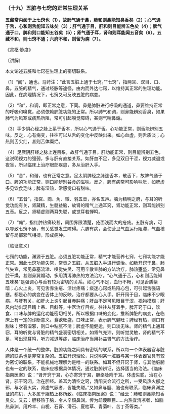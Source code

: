 ### （十九）五脏与七窍的正常生理关系

**五藏常内阅于上七窍也（1），故肺气通于鼻，肺和则鼻能知臭香矣（2）；心气通于舌，心和则舌能知五味矣（3）；肝气通于目，肝和则目能辨五色矣（4）；脾气通于口，脾和则口能知五谷矣（5）；肾气通于耳，肾和则耳能闻五音矣（6）。五藏不和，则七窍不通；六府不和，则留为痈（7）。**

《灵枢·脉度》

〔讲解〕

本文论述五脏和七窍在生理上的密切联系。

（1）“阅”，通也。马莳注：“此言五脏上通于七窍。”“七窍”，指两耳、双目、口、鼻。五脏的精气，通过经脉等途径，由内而外达七窍，以维持其正常的生理功能。因此，在病理情况下，七窍又可反映五脏的病变。

（2）“和”，和调，即正常之意，下同。鼻是肺脏进行呼吸的通道，鼻要维持正常的呼吸和嗅觉，必须依赖肺脏功能的正常。所以肺气和调，则鼻能辨别香臭，如果肺气为风寒或痰热所阻，常可引起嗅觉障碍，甚则气喘鼻煽。

（3）手少阴心经之脉上系于舌本，所以心气通于舌。心功能正常，则舌能辨别五味。反之，心有病变，往往可以从舌的变化中反映出来。如心血虚，则舌质淡；心热则舌尖红，甚则舌体糜烂。

（4）足厥阴肝经之脉上连目系，故肝气通于目。肝功能正常，则目能辨别五色，这说明视力的强弱，多与肝有直接关系。如肝血不足，多见双目干涩，视力减退或夜盲，所以临床上治疗眼部疾患，多从治肝入手。

（5）“合”，和谐，也有正常之意。足太阴脾经之脉连舌本，散舌下，故脾气通于口。脾的功能正常，则口能辨别谷食的滋味。反之，脾有病常可影响味觉，如脾虚多见饮食乏味；脾有湿热，常感觉口有甜味。

（6）“五音”，指宫、商、角、徵、羽五音，亦名五声。脑为精明之府，与耳的听觉功能有关，肾藏精，生髓益脑，故肾的精气上通耳窍，肾功能正常，则耳能辨别五音。反之，肾精虚则两耳失聪，或觉耳若蝉鸣。

（7）“痈”，指红肿热痛较甚，周围界限清楚，疮面浅而大的疮疡。五脏有病，可以导致七窍不通，有关感觉发生障碍。六腑有病，会使营卫气血运行阻滞，气血稽留与局部邪气相搏，形成痈肿。

〔临证意义〕

七窍的功能，渊源于五脏。必须五脏功能正常，精气才能营养七窍，七窍功能才能正常。因此七窍功能失常，常责之五脏，从五脏入手进行调治。如肺开窍于鼻，肺气失宣，常见鼻塞流涕、嗅觉失灵、可用辛散宣肺的方法治疗。肺热壅盛，常见鼻腔干燥，甚则鼻翼煽动，多用清泻肺热的方法治疗。“心气通于舌，心和则舌能知五味矣”是强调心与舌有较为密切的关系。如心气不足，血行不畅，可见舌质紫暗；心火上炎，可见舌赤生疮、溃烂疼痛；痰迷心窍或热陷心包，可引起舌强语蹇。都是心的病变在舌体上的反映，治疗都要从心入手。肝开窍于目，临床不少眼病，与肝有关，如肝火上炎引起目赤肿痛；肝血不足可见眼目干涩，视物模糊；肝风内动出现目睛上吊、目斜等，中医治疗目疾，往往从肝着手。脾开窍于口，饮食、口味与脾的运化功能密切相关，所以根据口味的变化，推断脾脏的病变，在临床上有一定的诊断意义。食欲旺盛，口味正常，表示脾气健旺；脾经有热，则口有甜味；脾有湿邪，则口中粘腻不清；脾虚不能健运，则口淡无味。肾的精气上通耳窃，耳的听觉与肾脏的精气盛衰密切相关。如肾气充沛，则听觉灵敏，肾的精气不足，可出现耳鸣，听力减退等症，临床治疗当用补益肾气的方法治疗。

人体是一个统一的整体，脏腑功能之间具有密切的联系，所以每一个体表器官与脏腑的联系也是非常复杂的。五脏开窍理论，只说明某一脏器与某一体表器官具有较为密切的联系，不能机械地理解为是唯一的联系。如耳不但开窍于肾，与其他脏腑也有一定的联系，临床应根据具体情况，通过脏腑辨证，选择适当的治法。《临床指南医案》说：“肾开窍于耳，心亦寄窍于耳，胆络脉附于耳。体虚失聪，治在心肾，邪干窍闭，治在胆经。盖耳为清空之窍，清阳交会流行之所，一受风热火郁之邪，与水衰火实，肾虚气厥者，皆能失聪。”又如鼻与胆、脑也有联系，临床鼻渊之证的病机，大多属于胆热上移所致。《临床指南医案》说：“经云：肺和则鼻能知香臭矣。又云：胆移热于脑，令人辛頞鼻渊。传为衄蔑瞑目……内热宜清凉者，如脑热鼻渊。用羚羊、山栀、石膏、滑石、夏枯草、青菊叶、苦丁茶等类。”
